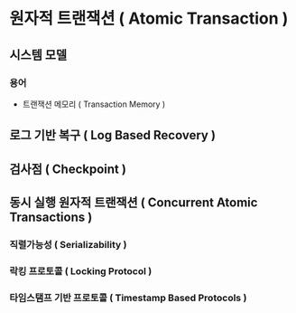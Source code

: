 # 원자적 트랜잭션 ( Atomic Transaction )

## 시스템 모델

### 용어
* 트랜잭션 메모리 ( Transaction Memory )

## 로그 기반 복구 ( Log Based Recovery )
## 검사점 ( Checkpoint )
## 동시 실행 원자적 트랜잭션 ( Concurrent Atomic Transactions )
### 직렬가능성 ( Serializability )
### 락킹 프로토콜 ( Locking Protocol )
### 타임스탬프 기반 프로토콜 ( Timestamp Based Protocols )

